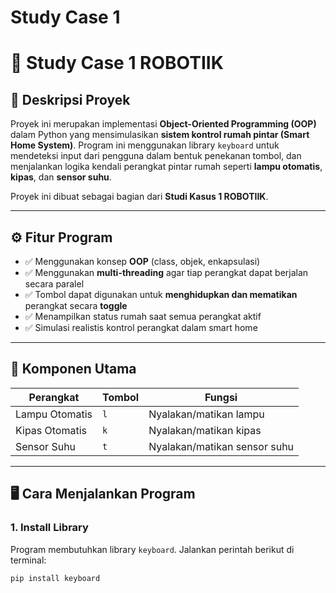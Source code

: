 # Study Case 1
# 🤖 Study Case 1 ROBOTIIK

## 📌 Deskripsi Proyek
Proyek ini merupakan implementasi **Object-Oriented Programming (OOP)** dalam Python yang mensimulasikan **sistem kontrol rumah pintar (Smart Home System)**. Program ini menggunakan library `keyboard` untuk mendeteksi input dari pengguna dalam bentuk penekanan tombol, dan menjalankan logika kendali perangkat pintar rumah seperti **lampu otomatis**, **kipas**, dan **sensor suhu**.

Proyek ini dibuat sebagai bagian dari **Studi Kasus 1 ROBOTIIK**.

---

## ⚙️ Fitur Program

- ✅ Menggunakan konsep **OOP** (class, objek, enkapsulasi)
- ✅ Menggunakan **multi-threading** agar tiap perangkat dapat berjalan secara paralel
- ✅ Tombol dapat digunakan untuk **menghidupkan dan mematikan** perangkat secara **toggle**
- ✅ Menampilkan status rumah saat semua perangkat aktif
- ✅ Simulasi realistis kontrol perangkat dalam smart home

---

## 🧠 Komponen Utama

| Perangkat       | Tombol | Fungsi                             |
|----------------|--------|------------------------------------|
| Lampu Otomatis | `l`    | Nyalakan/matikan lampu             |
| Kipas Otomatis | `k`    | Nyalakan/matikan kipas             |
| Sensor Suhu    | `t`    | Nyalakan/matikan sensor suhu       |

---

## 🖥️ Cara Menjalankan Program

### 1. Install Library
Program membutuhkan library `keyboard`. Jalankan perintah berikut di terminal:
```bash
pip install keyboard
